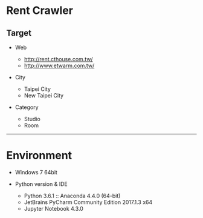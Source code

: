 # Rent Crawler

## Target

* Web
  * http://rent.cthouse.com.tw/
  * http://www.etwarm.com.tw/

* City
  * Taipei City
  * New Taipei City

* Category
  * Studio
  * Room

***

# Environment

* Windows 7 64bit

* Python version & IDE
  * Python 3.6.1 :: Anaconda 4.4.0 (64-bit)
  * JetBrains PyCharm Community Edition 2017.1.3 x64
  * Jupyter Notebook 4.3.0
